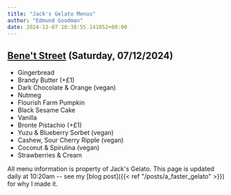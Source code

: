 ```yaml
---
title: "Jack's Gelato Menus"
author: "Edmund Goodman"
date: 2024-12-07 10:38:55.141052+00:00
---
```


## [Bene't Street](https://www.jacksgelato.com/bene-t-street-menu) (Saturday, 07/12/2024)

- Gingerbread
- Brandy Butter (+£1)
- Dark Chocolate & Orange (vegan)
- Nutmeg
- Flourish Farm Pumpkin
- Black Sesame Cake
- Vanilla
- Bronte Pistachio (+£1)
- Yuzu & Blueberry Sorbet (vegan)
- Cashew, Sour Cherry Ripple (vegan)
- Coconut & Spirulina (vegan)
- Strawberries & Cream

All menu information is property of Jack's Gelato. This page is
updated daily at 10:20am -- see my
[blog post]({{< ref "/posts/a_faster_gelato" >}}) for why I made it.
